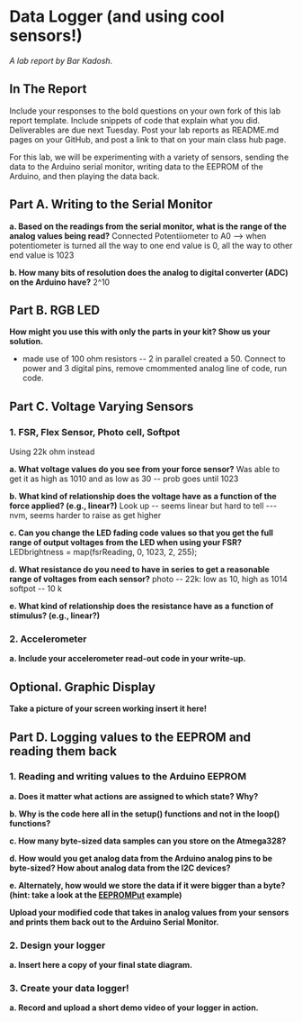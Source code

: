 # Data Logger (and using cool sensors!)

*A lab report by Bar Kadosh.*

## In The Report

Include your responses to the bold questions on your own fork of this lab report template. Include snippets of code that explain what you did. Deliverables are due next Tuesday. Post your lab reports as README.md pages on your GitHub, and post a link to that on your main class hub page.

For this lab, we will be experimenting with a variety of sensors, sending the data to the Arduino serial monitor, writing data to the EEPROM of the Arduino, and then playing the data back.

## Part A.  Writing to the Serial Monitor
 
**a. Based on the readings from the serial monitor, what is the range of the analog values being read?**
 Connected Potentiiometer to A0 --> when potentiometer is turned all the way to one end value is 0, all the way to other end value is 1023
 
**b. How many bits of resolution does the analog to digital converter (ADC) on the Arduino have?**
2^10

## Part B. RGB LED

**How might you use this with only the parts in your kit? Show us your solution.**
- made use of 100 ohm resistors -- 2 in parallel created a 50. Connect to power and 3 digital pins, remove cmommented analog line of code, run code.

## Part C. Voltage Varying Sensors 
 
### 1. FSR, Flex Sensor, Photo cell, Softpot

Using 22k ohm instead

**a. What voltage values do you see from your force sensor?**
Was able to get it as high as 1010 and as low as 30 -- prob goes until 1023

**b. What kind of relationship does the voltage have as a function of the force applied? (e.g., linear?)**
Look up -- seems linear but hard to tell ---nvm, seems harder to raise as get higher

**c. Can you change the LED fading code values so that you get the full range of output voltages from the LED when using your FSR?**
LEDbrightness = map(fsrReading, 0, 1023, 2, 255);

**d. What resistance do you need to have in series to get a reasonable range of voltages from each sensor?**
photo -- 22k: low as 10, high as 1014
softpot -- 10 k

**e. What kind of relationship does the resistance have as a function of stimulus? (e.g., linear?)**

### 2. Accelerometer
 
**a. Include your accelerometer read-out code in your write-up.**


## Optional. Graphic Display

**Take a picture of your screen working insert it here!**

## Part D. Logging values to the EEPROM and reading them back
 
### 1. Reading and writing values to the Arduino EEPROM

**a. Does it matter what actions are assigned to which state? Why?**

**b. Why is the code here all in the setup() functions and not in the loop() functions?**

**c. How many byte-sized data samples can you store on the Atmega328?**

**d. How would you get analog data from the Arduino analog pins to be byte-sized? How about analog data from the I2C devices?**

**e. Alternately, how would we store the data if it were bigger than a byte? (hint: take a look at the [EEPROMPut](https://www.arduino.cc/en/Reference/EEPROMPut) example)**

**Upload your modified code that takes in analog values from your sensors and prints them back out to the Arduino Serial Monitor.**

### 2. Design your logger
 
**a. Insert here a copy of your final state diagram.**

### 3. Create your data logger!
 
**a. Record and upload a short demo video of your logger in action.**
